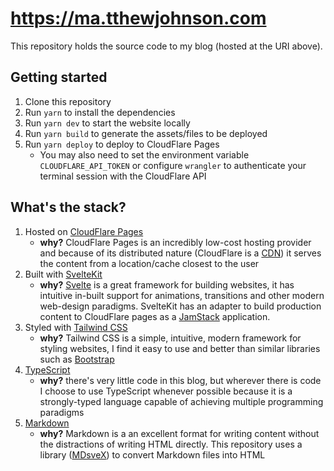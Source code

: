 # https://ma.tthewjohnson.com
This repository holds the source code to my blog (hosted at the URI above).

## Getting started
1. Clone this repository
1. Run `yarn` to install the dependencies
1. Run `yarn dev` to start the website locally
1. Run `yarn build` to generate the assets/files to be deployed
1. Run `yarn deploy` to deploy to CloudFlare Pages
    * You may also need to set the environment variable `CLOUDFLARE_API_TOKEN` or configure `wrangler` to authenticate your terminal session with the CloudFlare API

## What's the stack?
1. Hosted on [CloudFlare Pages](https://pages.cloudflare.com/)
    * **why?** CloudFlare Pages is an incredibly low-cost hosting provider and because of its distributed nature (CloudFlare is a [CDN](https://en.wikipedia.org/wiki/Content_delivery_network)) it serves the content from a location/cache closest to the user
1. Built with [SvelteKit](https://kit.svelte.dev/)
    * **why?** [Svelte](https://svelte.dev/) is a great framework for building websites, it has intuitive in-built support for animations, transitions and other modern web-design paradigms. SvelteKit has an adapter to build production content to CloudFlare pages as a  [JamStack](https://en.wikipedia.org/wiki/Jamstack) application.
1. Styled with [Tailwind CSS](https://tailwindcss.com/)
    * **why?** Tailwind CSS is a simple, intuitive, modern framework for styling websites, I find it easy to use and better than similar libraries such as [Bootstrap](https://getbootstrap.com/)
1. [TypeScript](https://www.typescriptlang.org/)
    * **why?** there's very little code in this blog, but wherever there is code I choose to use TypeScript whenever possible because it is a strongly-typed language capable of achieving multiple programming paradigms
1. [Markdown](https://en.wikipedia.org/wiki/Markdown)
    * **why?** Markdown is a an excellent format for writing content without the distractions of writing HTML directly. This repository uses a library ([MDsveX](https://github.com/pngwn/MDsveX)) to convert Markdown files into HTML